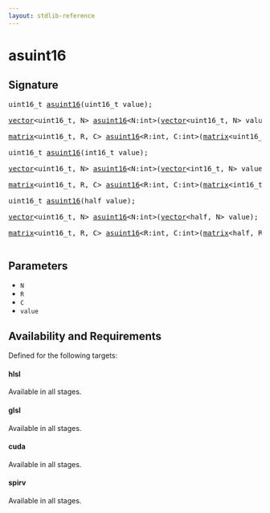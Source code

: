```yaml
---
layout: stdlib-reference
---
```


# asuint16

## Signature 

<pre>
uint16_t <a href="/stdlib-reference/global-decls/asuint16">asuint16</a>(uint16_t <span class='code_param'>value</span>);

<a href="/stdlib-reference/types/vector/index" class="code_type">vector</a>&lt;uint16_t, N&gt; <a href="/stdlib-reference/global-decls/asuint16">asuint16</a>&lt;N:<span class="code_keyword">int</span>&gt;(<a href="/stdlib-reference/types/vector/index" class="code_type">vector</a>&lt;uint16_t, N&gt; <span class='code_param'>value</span>);

<a href="/stdlib-reference/types/matrix/index" class="code_type">matrix</a>&lt;uint16_t, R, C&gt; <a href="/stdlib-reference/global-decls/asuint16">asuint16</a>&lt;R:<span class="code_keyword">int</span>, C:<span class="code_keyword">int</span>&gt;(<a href="/stdlib-reference/types/matrix/index" class="code_type">matrix</a>&lt;uint16_t, R, C&gt; <span class='code_param'>value</span>);

uint16_t <a href="/stdlib-reference/global-decls/asuint16">asuint16</a>(int16_t <span class='code_param'>value</span>);

<a href="/stdlib-reference/types/vector/index" class="code_type">vector</a>&lt;uint16_t, N&gt; <a href="/stdlib-reference/global-decls/asuint16">asuint16</a>&lt;N:<span class="code_keyword">int</span>&gt;(<a href="/stdlib-reference/types/vector/index" class="code_type">vector</a>&lt;int16_t, N&gt; <span class='code_param'>value</span>);

<a href="/stdlib-reference/types/matrix/index" class="code_type">matrix</a>&lt;uint16_t, R, C&gt; <a href="/stdlib-reference/global-decls/asuint16">asuint16</a>&lt;R:<span class="code_keyword">int</span>, C:<span class="code_keyword">int</span>&gt;(<a href="/stdlib-reference/types/matrix/index" class="code_type">matrix</a>&lt;int16_t, R, C&gt; <span class='code_param'>value</span>);

uint16_t <a href="/stdlib-reference/global-decls/asuint16">asuint16</a>(<span class="code_keyword">half</span> <span class='code_param'>value</span>);

<a href="/stdlib-reference/types/vector/index" class="code_type">vector</a>&lt;uint16_t, N&gt; <a href="/stdlib-reference/global-decls/asuint16">asuint16</a>&lt;N:<span class="code_keyword">int</span>&gt;(<a href="/stdlib-reference/types/vector/index" class="code_type">vector</a>&lt;<span class="code_keyword">half</span>, N&gt; <span class='code_param'>value</span>);

<a href="/stdlib-reference/types/matrix/index" class="code_type">matrix</a>&lt;uint16_t, R, C&gt; <a href="/stdlib-reference/global-decls/asuint16">asuint16</a>&lt;R:<span class="code_keyword">int</span>, C:<span class="code_keyword">int</span>&gt;(<a href="/stdlib-reference/types/matrix/index" class="code_type">matrix</a>&lt;<span class="code_keyword">half</span>, R, C&gt; <span class='code_param'>value</span>);

</pre>

## Parameters

* `N`
* `R`
* `C`
* `value`

## Availability and Requirements

Defined for the following targets:

#### hlsl
Available in all stages.

#### glsl
Available in all stages.

#### cuda
Available in all stages.

#### spirv
Available in all stages.



